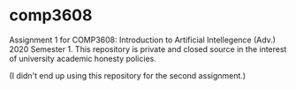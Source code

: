 # comp3608
Assignment 1 for COMP3608: Introduction to Artificial Intellegence (Adv.) 2020 Semester 1. This repository is private and closed source in the interest of university academic honesty policies. 

(I didn't end up using this repository for the second assignment.)
